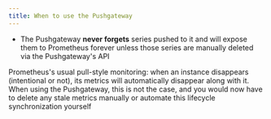 ```yaml
---
title: When to use the Pushgateway
---
```


- The Pushgateway **never forgets** series pushed to it and will expose them to Prometheus forever unless those series are manually deleted via the Pushgateway's API

Prometheus's usual pull-style monitoring: when an instance disappears (intentional or not), its metrics will automatically disappear along with it. When using the Pushgateway, this is not the case, and you would now have to delete any stale metrics manually or automate this lifecycle synchronization yourself


